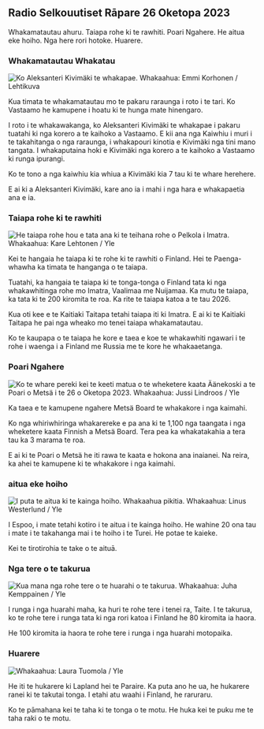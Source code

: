 ## Radio Selkouutiset Rāpare 26 Oketopa 2023

Whakamatautau ahuru. Taiapa rohe ki te rawhiti. Poari Ngahere. He aitua eke hoiho. Nga here rori hotoke. Huarere.

### Whakamatautau Whakatau

![Ko Aleksanteri Kivimäki te whakapae. Whakaahua: Emmi Korhonen / Lehtikuva](https://images.cdn.yle.fi/image/upload/c_crop,h_2875,w_5112,x_0,y_568/ar_1.777777777777777,c_fill,g_faces,h_1_205,.wdq_auto:eco/f_auto/fl_lossy/v1698305049/39-1191484653a13e7df175)

Kua timata te whakamatautau mo te pakaru raraunga i roto i te tari. Ko Vastaamo he kamupene i hoatu ki te hunga mate hinengaro.

I roto i te whakawakanga, ko Aleksanteri Kivimäki te whakapae i pakaru tuatahi ki nga korero a te kaihoko a Vastaamo. E kii ana nga Kaiwhiu i muri i te takahitanga o nga raraunga, i whakapouri kinotia e Kivimäki nga tini mano tangata. I whakaputaina hoki e Kivimäki nga korero a te kaihoko a Vastaamo ki runga ipurangi.

Ko te tono a nga kaiwhiu kia whiua a Kivimäki kia 7 tau ki te whare herehere.

E ai ki a Aleksanteri Kivimäki, kare ano ia i mahi i nga hara e whakapaetia ana e ia.

### Taiapa rohe ki te rawhiti

![He taiapa rohe hou e tata ana ki te teihana rohe o Pelkola i Imatra. Whakaahua: Kare Lehtonen / Yle](https://images.cdn.yle.fi/image/upload/c_crop,h_2243,w_3993,x_0,y_0/ar_1.7777777777777777,c_fill,g_faces,h_675/w_pr_120.q_auto:eco/f_auto/fl_lossy/v1698323397/39-1191724653a55b2a04b0)

Kei te hangaia he taiapa ki te rohe ki te rawhiti o Finland. Hei te Paenga-whawha ka timata te hanganga o te taiapa.

Tuatahi, ka hangaia te taiapa ki te tonga-tonga o Finland tata ki nga whakawhitinga rohe mo Imatra, Vaalimaa me Nuijamaa. Ka mutu te taiapa, ka tata ki te 200 kiromita te roa. Ka rite te taiapa katoa a te tau 2026.

Kua oti kee e te Kaitiaki Taitapa tetahi taiapa iti ki Imatra. E ai ki te Kaitiaki Taitapa he pai nga wheako mo tenei taiapa whakamatautau.

Ko te kaupapa o te taiapa he kore e taea e koe te whakawhiti ngawari i te rohe i waenga i a Finland me Russia me te kore he whakaaetanga.

### Poari Ngahere

![Ko te whare pereki kei te keeti matua o te wheketere kaata Äänekoski a te Poari o Metsä i te 26 o Oketopa 2023. Whakaahua: Jussi Lindroos / Yle](https://images.cdn.yle.fi/image/upload/c_crop,h_2267,w_4031,x_0,y_0/ar_1.7777777777777777,c_fill,g_faces,h_675/w_pr_1200.q_auto:eco/f_auto/fl_lossy/v1698319726/39-1191672653a4ca1724ad)

Ka taea e te kamupene ngahere Metsä Board te whakakore i nga kaimahi.

Ko nga whiriwhiringa whakarereke e pa ana ki te 1,100 nga taangata i nga wheketere kaata Finnish a Metsä Board. Tera pea ka whakatakahia a tera tau ka 3 marama te roa.

E ai ki te Poari o Metsä he iti rawa te kaata e hokona ana inaianei. Na reira, ka ahei te kamupene ki te whakakore i nga kaimahi.

### aitua eke hoiho

![I puta te aitua ki te kainga hoiho. Whakaahua pikitia. Whakaahua: Linus Westerlund / Yle](https://images.cdn.yle.fi/image/upload/c_crop,h_3375,w_6000,x_0,y_387/ar_1.7777777777777777,c_fill,g_faces,h_610/w_pr_2.q_auto:eco/f_auto/fl_lossy/v1692692625/39-116023264e46d0e45030)

I Espoo, i mate tetahi kotiro i te aitua i te kainga hoiho. He wahine 20 ona tau i mate i te takahanga mai i te hoiho i te Turei. He potae te kaieke.

Kei te tirotirohia te take o te aituā.

### Nga tere o te takurua

![Kua mana nga rohe tere o te huarahi o te takurua. Whakaahua: Juha Kemppainen / Yle](https://images.cdn.yle.fi/image/upload/c_crop,h_2250,w_4000,x_0,y_0/ar_1.7777777777777777,c_fill,g_faces,h_675/w_pr_121.q_auto:eco/f_auto/fl_lossy/v1603287400/39-7327705f903747751c2)

I runga i nga huarahi maha, ka huri te rohe tere i tenei ra, Taite. I te takurua, ko te rohe tere i runga tata ki nga rori katoa i Finland he 80 kiromita ia haora.

He 100 kiromita ia haora te rohe tere i runga i nga huarahi motopaika.

### Huarere

![ Whakaahua: Laura Tuomola / Yle](https://images.cdn.yle.fi/image/upload/c_crop,h_1080,w_1919,x_0,y_0/ar_1.7777777777777777,c_fill,g_faces,h_675,d_pr_120.0/q_auto:eco/f_auto/fl_lossy/v1698292510/39-11913736539e2ff81a55)

He iti te hukarere ki Lapland hei te Paraire. Ka puta ano he ua, he hukarere ranei ki te takutai tonga. I etahi atu waahi i Finland, he raruraru.

Ko te pāmahana kei te taha ki te tonga o te motu. He huka kei te puku me te taha raki o te motu.